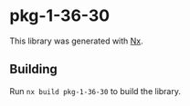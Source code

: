 # pkg-1-36-30

This library was generated with [Nx](https://nx.dev).

## Building

Run `nx build pkg-1-36-30` to build the library.
